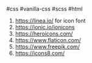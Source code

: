 #css #vanilla-css #scss #html 

1. https://linea.io/ for icon font
2. https://ionic.io/ionicons
3. https://heroicons.com/
4. https://www.flaticon.com/
5. https://www.freepik.com/
6. https://icons8.com/